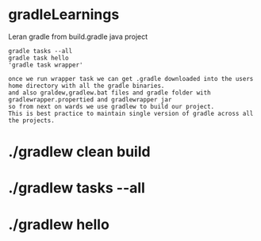 # gradleLearnings
Leran gradle from build.gradle java project
```
gradle tasks --all
gradle task hello
'gradle task wrapper'

once we run wrapper task we can get .gradle downloaded into the users home directory with all the gradle binaries.
and also graldew,gradlew.bat files and gradle folder with gradlewrapper.propertied and gradlewrapper jar
so from next on wards we use gradlew to build our project.
This is best practice to maintain single version of gradle across all the projects.
```
# ./gradlew clean build
# ./gradlew tasks --all
# ./gradlew hello
